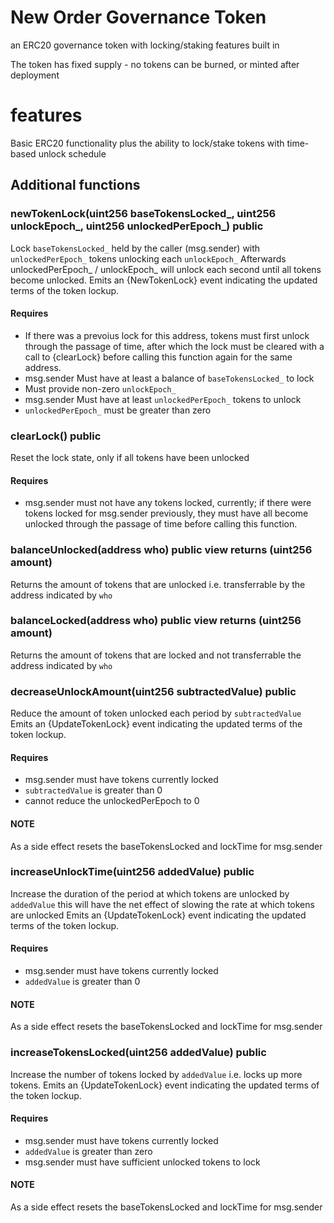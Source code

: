 # New Order Governance Token
an ERC20 governance token with locking/staking features built in

The token has fixed supply - no tokens can be burned, or minted after deployment

# features
Basic ERC20 functionality plus the ability to lock/stake tokens with time-based unlock schedule

## Additional functions
### newTokenLock(uint256 baseTokensLocked_, uint256 unlockEpoch_, uint256 unlockedPerEpoch_) public
Lock `baseTokensLocked_` held by the caller (msg.sender) with `unlockedPerEpoch_` tokens unlocking each `unlockEpoch_`
Afterwards unlockedPerEpoch_ / unlockEpoch_ will unlock each second until all tokens become unlocked.
Emits an {NewTokenLock} event indicating the updated terms of the token lockup.
     
#### Requires

- If there was a prevoius lock for this address, tokens must first unlock through the passage of time, 
     after which the lock must be cleared with a call to {clearLock} before calling this function again for the same address.     
- msg.sender Must have at least a balance of `baseTokensLocked_` to lock
- Must provide non-zero `unlockEpoch_`
- msg.sender Must have at least `unlockedPerEpoch_` tokens to unlock 
- `unlockedPerEpoch_` must be greater than zero

### clearLock() public
Reset the lock state, only if all tokens have been unlocked
     
#### Requires
- msg.sender must not have any tokens locked, currently;
     if there were tokens locked for msg.sender previously,
     they must have all become unlocked through the passage of time
     before calling this function.
         
### balanceUnlocked(address who) public view returns (uint256 amount) 
Returns the amount of tokens that are unlocked i.e. transferrable by the address indicated by `who`
    
### balanceLocked(address who) public view returns (uint256 amount)
Returns the amount of tokens that are locked and not transferrable the address indicated by `who`

### decreaseUnlockAmount(uint256 subtractedValue) public
Reduce the amount of token unlocked each period by `subtractedValue`
Emits an {UpdateTokenLock} event indicating the updated terms of the token lockup.
#### Requires
- msg.sender must have tokens currently locked
- `subtractedValue` is greater than 0
- cannot reduce the unlockedPerEpoch to 0 
#### NOTE 
As a side effect resets the baseTokensLocked and lockTime for msg.sender 


### increaseUnlockTime(uint256 addedValue) public
Increase the duration of the period at which tokens are unlocked by `addedValue`
this will have the net effect of slowing the rate at which tokens are unlocked
Emits an {UpdateTokenLock} event indicating the updated terms of the token lockup.
#### Requires
- msg.sender must have tokens currently locked
- `addedValue` is greater than 0
#### NOTE 
As a side effect resets the baseTokensLocked and lockTime for msg.sender 


### increaseTokensLocked(uint256 addedValue) public 

Increase the number of tokens locked by `addedValue`
i.e. locks up more tokens.
Emits an {UpdateTokenLock} event indicating the updated terms of the token lockup.
#### Requires
- msg.sender must have tokens currently locked
- `addedValue` is greater than zero
- msg.sender must have sufficient unlocked tokens to lock
#### NOTE 
As a side effect resets the baseTokensLocked and lockTime for msg.sender 
